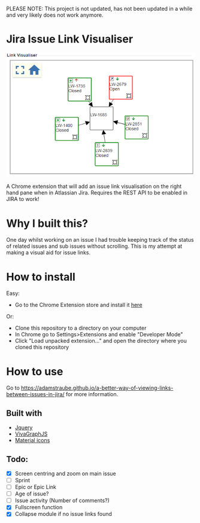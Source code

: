 PLEASE NOTE: This project is not updated, has not been updated in a while and very likely does not work anymore. 

# Jira Issue Link Visualiser

![Issue link visualiser in action](images/whole-visualiser-5-links.png)

A Chrome extension that will add an issue link visualisation on the right hand pane when in Atlassian Jira. Requires the REST API to be enabled in JIRA to work!

# Why I built this?
 One day whilst working on an issue I had trouble keeping track of the status of related issues and sub issues without scrolling. This is my attempt at making a visual aid for issue links.

# How to install

Easy:
* Go to the Chrome Extension store and install it [here](https://chrome.google.com/webstore/detail/jira-issue-link-visualise/blhhnohbefoaoibbacoodpdgcmdnbkaa)

Or:
* Clone this repository to a directory on your computer
* In Chrome go to Settings>Extensions and enable "Developer Mode"
* Click "Load unpacked extension..." and open the directory where you cloned this repository

# How to use
 Go to https://adamstraube.github.io/a-better-way-of-viewing-links-between-issues-in-jira/ for more information.

## Built with
* [Jquery](https://github.com/jquery/jquery)
* [VivaGraphJS](https://github.com/anvaka/VivaGraphJS/)
* [Material icons](https://material.io/icons/)


## Todo:
- [X] Screen centring and zoom on main issue
- [ ] Sprint
- [ ] Epic or Epic Link
- [ ] Age of issue?
- [ ] Issue activity (Number of comments?)
- [X] Fullscreen function
- [X] Collapse module if no issue links found
